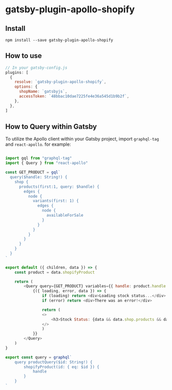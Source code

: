 # gatsby-plugin-apollo-shopify

## Install

`npm install --save gatsby-plugin-apollo-shopify`

## How to use

```js
// In your gatsby-config.js
plugins: [
  {
    resolve: `gatsby-plugin-apollo-shopify`,
    options: {
      shopName: `gatsbyjs`,
      accessToken: `48bbac10dae7225fe4e36a545d1b9b2f`,
    },
  },
]
```

## How to Query within Gatsby

To utilize the Apollo client within your Gatsby project, import `graphql-tag` and `react-apollo`. for example:

```js

import gql from "graphql-tag"
import { Query } from "react-apollo"

const GET_PRODUCT = gql`
  query($handle: String!) {
    shop {
      products(first:1, query: $handle) {
        edges {
          node {
            variants(first: 1) {
              edges {
                node {
                  availableForSale
                }
              }
            }
          }
        }
      }
    }
  }
`

export default ({ children, data }) => {
    const product = data.shopifyProduct

    return (
        <Query query={GET_PRODUCT} variables={{ handle: product.handle }}>
            {({ loading, error, data }) => {
                if (loading) return <div>Loading stock status...</div>
                if (error) return <div>There was an error!</div>

                return (
                <>
                    <h3>Stock Status: {data && data.shop.products && data.shop.products.edges[0].node.variants && data.shop.products.edges[0].node.variants.edges[0].node.availableForSale.toString()}</h3>
                </>
                )
            }}
        </Query>
    )
}

export const query = graphql`
    query productQuery($id: String!) {
        shopifyProduct(id: { eq: $id }) {
            handle
        }
    }
`

```